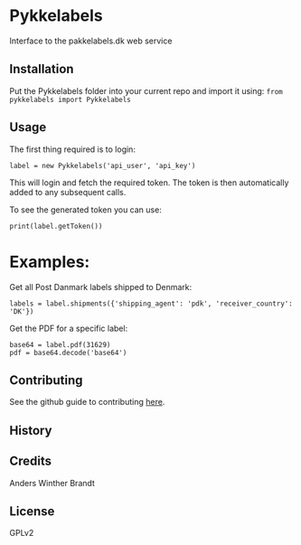 # Pykkelabels

Interface to the pakkelabels.dk web service

## Installation

Put the Pykkelabels folder into your current repo and import it using:
`from pykkelabels import Pykkelabels`

## Usage

The first thing required is to login:
```
label = new Pykkelabels('api_user', 'api_key')
```

This will login and fetch the required token.
The token is then automatically added to any subsequent calls.

To see the generated token you can use:
```
print(label.getToken())
```

# Examples:
Get all Post Danmark labels shipped to Denmark:
```
labels = label.shipments({'shipping_agent': 'pdk', 'receiver_country': 'DK'})
```

Get the PDF for a specific label:
```
base64 = label.pdf(31629)
pdf = base64.decode('base64')
```

## Contributing

See the github guide to contributing [here](https://guides.github.com/activities/contributing-to-open-source/).

## History



## Credits

Anders Winther Brandt

## License

GPLv2